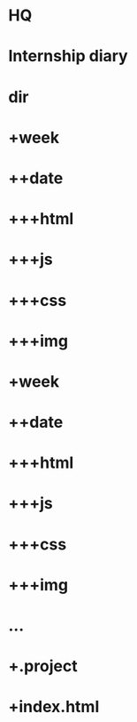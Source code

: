 # HQ
# Internship diary
# dir
#    +week
#      ++date
#        +++html 
#        +++js
#        +++css
#        +++img
#    +week
#      ++date
#        +++html 
#        +++js
#        +++css
#        +++img
#    ...
#    +.project
#    +index.html
  
  
